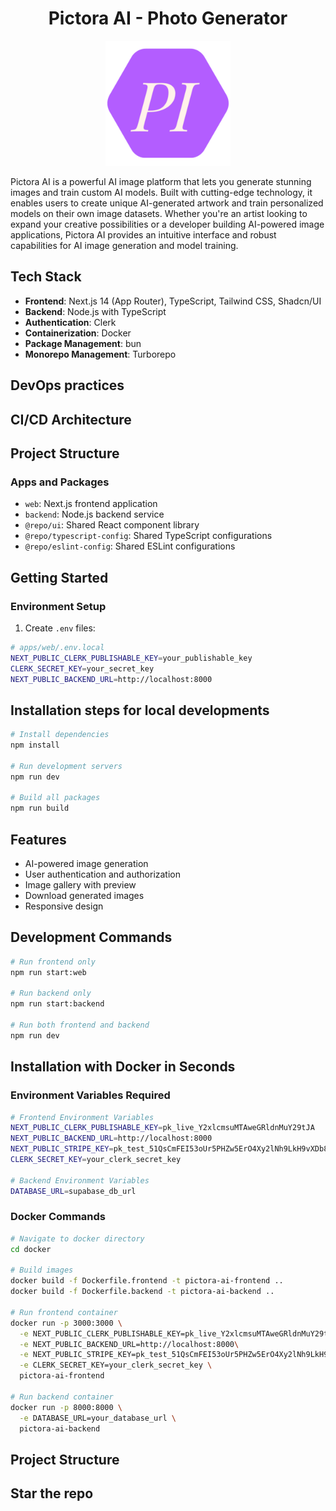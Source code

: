 <h1 align="center">Pictora AI - Photo Generator</h1>

<p align="center">
  <img src="./apps/web/public/favicon.svg" alt="Pictora Logo" width="200"/>
</p>

Pictora AI is a powerful AI image platform that lets you generate stunning images and train custom AI models. Built with cutting-edge technology, it enables users to create unique AI-generated artwork and train personalized models on their own image datasets. Whether you're an artist looking to expand your creative possibilities or a developer building AI-powered image applications, Pictora AI provides an intuitive interface and robust capabilities for AI image generation and model training.

## Tech Stack

- **Frontend**: Next.js 14 (App Router), TypeScript, Tailwind CSS, Shadcn/UI
- **Backend**: Node.js with TypeScript
- **Authentication**: Clerk
- **Containerization**: Docker
- **Package Management**: bun
- **Monorepo Management**: Turborepo

## DevOps practices

## CI/CD Architecture

## Project Structure

### Apps and Packages

- `web`: Next.js frontend application
- `backend`: Node.js backend service
- `@repo/ui`: Shared React component library
- `@repo/typescript-config`: Shared TypeScript configurations
- `@repo/eslint-config`: Shared ESLint configurations

## Getting Started

### Environment Setup

1. Create `.env` files:

```bash
# apps/web/.env.local
NEXT_PUBLIC_CLERK_PUBLISHABLE_KEY=your_publishable_key
CLERK_SECRET_KEY=your_secret_key
NEXT_PUBLIC_BACKEND_URL=http://localhost:8000
```

## Installation steps for local developments

```bash
# Install dependencies
npm install

# Run development servers
npm run dev

# Build all packages
npm run build
```

## Features

- AI-powered image generation
- User authentication and authorization
- Image gallery with preview
- Download generated images
- Responsive design

## Development Commands

```bash
# Run frontend only
npm run start:web

# Run backend only
npm run start:backend

# Run both frontend and backend
npm run dev
```

## Installation with Docker in Seconds

### Environment Variables Required

```bash
# Frontend Environment Variables
NEXT_PUBLIC_CLERK_PUBLISHABLE_KEY=pk_live_Y2xlcmsuMTAweGRldnMuY29tJA
NEXT_PUBLIC_BACKEND_URL=http://localhost:8000
NEXT_PUBLIC_STRIPE_KEY=pk_test_51QsCmFEI53oUr5PHZw5ErO4Xy2lNh9LkH9vXDb8wc7BOvfSPc0i4xt6I5Qy3jaBLnvg9wPenPoeW0LvQ1x3GtfUm00eNFHdBDd
CLERK_SECRET_KEY=your_clerk_secret_key

# Backend Environment Variables
DATABASE_URL=supabase_db_url
```

### Docker Commands

```bash
# Navigate to docker directory
cd docker

# Build images
docker build -f Dockerfile.frontend -t pictora-ai-frontend ..
docker build -f Dockerfile.backend -t pictora-ai-backend ..

# Run frontend container
docker run -p 3000:3000 \
  -e NEXT_PUBLIC_CLERK_PUBLISHABLE_KEY=pk_live_Y2xlcmsuMTAweGRldnMuY29tJA \
  -e NEXT_PUBLIC_BACKEND_URL=http://localhost:8000\
  -e NEXT_PUBLIC_STRIPE_KEY=pk_test_51QsCmFEI53oUr5PHZw5ErO4Xy2lNh9LkH9vXDb8wc7BOvfSPc0i4xt6I5Qy3jaBLnvg9wPenPoeW0LvQ1x3GtfUm00eNFHdBDd \
  -e CLERK_SECRET_KEY=your_clerk_secret_key \
  pictora-ai-frontend

# Run backend container
docker run -p 8000:8000 \
  -e DATABASE_URL=your_database_url \
  pictora-ai-backend

```

## Project Structure

## Star the repo

